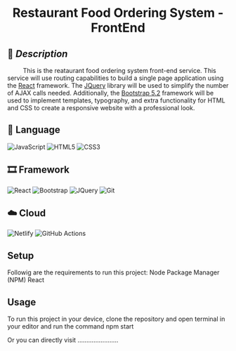 <h1 align="center"> Restaurant Food Ordering System - FrontEnd </h3>

## 📰 *Description*
&nbsp;&nbsp;&nbsp;&nbsp;&nbsp;&nbsp;&nbsp;&nbsp; This is the reataurant food ordering system front-end service. This service will use routing capabilities to build a single page application using the [React](https://reactjs.org/) framework. The [JQuery](https://jquery.com/) library will be used to simplify the number of AJAX calls needed. Additionally, the [Bootstrap 5.2](https://getbootstrap.com/docs/5.2/getting-started/introduction/) framework will be used to implement templates, typography, and extra functionality for HTML and CSS to create a responsive website with a professional look. 

## 🎃 Language
![JavaScript](https://img.shields.io/badge/JavaScript-F7DF1E?style=for-the-badge&logo=javascript&logoColor=black)
![HTML5](https://img.shields.io/badge/HTML5-E34F26?style=for-the-badge&logo=html5&logoColor=white)
![CSS3](https://img.shields.io/badge/CSS3-1572B6?style=for-the-badge&logo=css3&logoColor=white)

## 🎞️ Framework
![React](https://img.shields.io/badge/React-20232A?style=for-the-badge&logo=react&logoColor=61DAFB)
![Bootstrap](https://img.shields.io/badge/Bootstrap-563D7C?style=for-the-badge&logo=bootstrap&logoColor=white)
![JQuery](https://img.shields.io/badge/jQuery-0769AD?style=for-the-badge&logo=jquery&logoColor=white)
![Git](https://img.shields.io/badge/Git-F05032?style=for-the-badge&logo=git&logoColor=white)

## ☁️ Cloud
![Netlify](https://img.shields.io/badge/Netlify-00C7B7?style=for-the-badge&logo=netlify&logoColor=white)
![GitHub Actions](https://img.shields.io/badge/GitHub_Actions-2088FF?style=for-the-badge&logo=githubactions&logoColor=white)

## Setup
Followig are the requirements to run this project:
Node Package Manager (NPM)
React

## Usage
To run this project in your device, clone the repository and open terminal in your editor and run the command
npm start

Or you can directly visit
.......................



